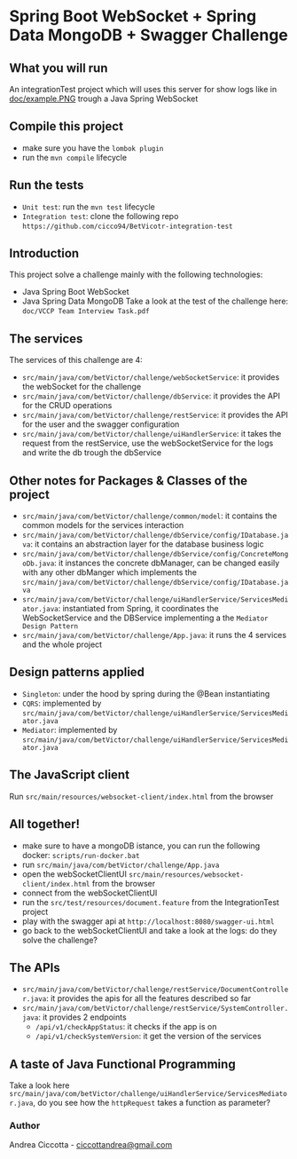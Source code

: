 # Spring Boot WebSocket + Spring Data MongoDB + Swagger Challenge

## What you will run
An integrationTest project which will uses this server for show logs like in [doc/example.PNG](https://github.com/cicco94/betVictorWebSocket-challenge/blob/master/doc/example.PNG) trough a Java Spring WebSocket

## Compile this project
- make sure you have the `lombok plugin`
- run the `mvn compile` lifecycle

## Run the tests
- `Unit test`: run the `mvn test` lifecycle
- `Integration test`: clone the following repo `https://github.com/cicco94/BetVicotr-integration-test`

## Introduction
This project solve a challenge mainly with the following technologies:
- Java Spring Boot WebSocket
- Java Spring Data MongoDB
Take a look at the test of the challenge here: `doc/VCCP Team Interview Task.pdf`

## The services
The services of this challenge are 4:
- `src/main/java/com/betVictor/challenge/webSocketService`: it provides the webSocket for the challenge
- `src/main/java/com/betVictor/challenge/dbService`: it provides the API for the CRUD operations
- `src/main/java/com/betVictor/challenge/restService`: it provides the API for the user and the swagger configuration
- `src/main/java/com/betVictor/challenge/uiHandlerService`: it takes the request from the restService, use the webSocketService for the logs and write the db trough the dbService

## Other notes for Packages & Classes of the project
- `src/main/java/com/betVictor/challenge/common/model`: it contains the common models for the services interaction
- `src/main/java/com/betVictor/challenge/dbService/config/IDatabase.java`: it contains an abstraction layer for the database business logic
- `src/main/java/com/betVictor/challenge/dbService/config/ConcreteMongoDb.java`: it instances the concrete dbManager, can be changed easily with any other dbManger which implements the `src/main/java/com/betVictor/challenge/dbService/config/IDatabase.java` 
- `src/main/java/com/betVictor/challenge/uiHandlerService/ServicesMediator.java`: instantiated from Spring, it coordinates the WebSocketService and the DBService implementing a the `Mediator Design Pattern`
- `src/main/java/com/betVictor/challenge/App.java`: it runs the 4 services and the whole project

## Design patterns applied
- `Singleton`: under the hood by spring during the @Bean instantiating
- `CQRS`: implemented by `src/main/java/com/betVictor/challenge/uiHandlerService/ServicesMediator.java`
- `Mediator`: implemented by `src/main/java/com/betVictor/challenge/uiHandlerService/ServicesMediator.java`

## The JavaScript client
Run `src/main/resources/websocket-client/index.html` from the browser

## All together!
- make sure to have a mongoDB istance, you can run the following docker: `scripts/run-docker.bat`
- run `src/main/java/com/betVictor/challenge/App.java`
- open the webSocketClientUI `src/main/resources/websocket-client/index.html` from the browser
- connect from the webSocketClientUI
- run the `src/test/resources/document.feature` from the IntegrationTest project
- play with the swagger api at `http://localhost:8080/swagger-ui.html`
- go back to the webSocketClientUI and take a look at the logs: do they solve the challenge?

## The APIs
- `src/main/java/com/betVictor/challenge/restService/DocumentController.java`: it provides the apis for all the features described so far
- `src/main/java/com/betVictor/challenge/restService/SystemController.java`: it provides 2 endpoints
    - `/api/v1/checkAppStatus`: it checks if the app is on
    - `/api/v1/checkSystemVersion`: it get the version of the services
    
## A taste of Java Functional Programming
Take a look here `src/main/java/com/betVictor/challenge/uiHandlerService/ServicesMediator.java`, do you see how the `httpRequest` takes a function as parameter?

### Author
Andrea Ciccotta - ciccottandrea@gmail.com